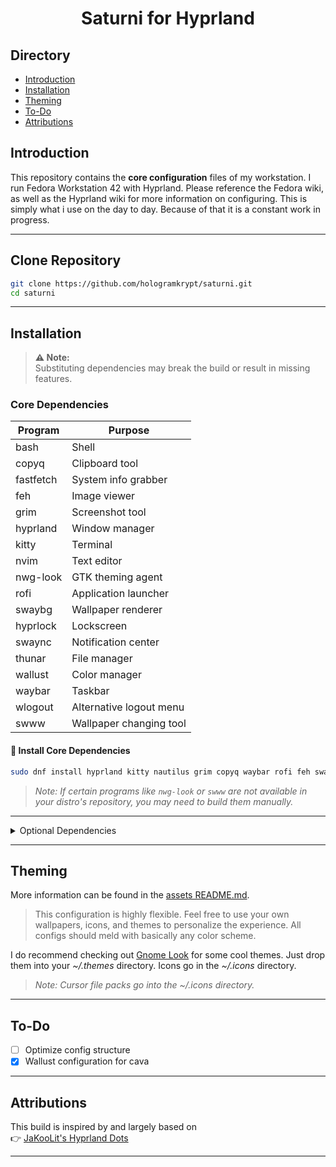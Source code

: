 <h1 align=center> Saturni for Hyprland
</h1>

## Directory
-  [Introduction](https://github.com/hologramkrypt/saturni/blob/master/github/INSTALL.md)
-  [Installation](#Installation)
-  [Theming](#Theming)
-  [To-Do](#To-Do)
-  [Attributions](#Attributions)

## Introduction

This repository contains the **core configuration** files of my workstation.
I run Fedora Workstation 42 with Hyprland. Please reference the Fedora wiki, as well as the Hyprland wiki for more information on configuring.
This is simply what i use on the day to day. Because of that it is a constant work in progress.

---

## Clone Repository

```bash
git clone https://github.com/hologramkrypt/saturni.git
cd saturni
```

---

## Installation

> **⚠️ Note:**  
> Substituting dependencies may break the build or result in missing features.

### Core Dependencies

| Program   | Purpose                 |
|---------- |------------------------ |
| bash      | Shell                   |
| copyq     | Clipboard tool          |
| fastfetch | System info grabber     |
| feh       | Image viewer            |
| grim      | Screenshot tool         |
| hyprland  | Window manager          |
| kitty     | Terminal                |
| nvim      | Text editor             |
| nwg-look  | GTK theming agent       |
| rofi      | Application launcher    |
| swaybg    | Wallpaper renderer      |
| hyprlock  | Lockscreen              |
| swaync    | Notification center     |
| thunar    | File manager            |
| wallust   | Color manager           |
| waybar    | Taskbar                 |
| wlogout   | Alternative logout menu |
| swww      | Wallpaper changing tool |


#### 🔧 Install Core Dependencies

```bash
sudo dnf install hyprland kitty nautilus grim copyq waybar rofi feh swaybg swaync wallust wlogout swaylock nwg-look fastfetch nvim
```

> _Note: If certain programs like `nwg-look` or `swww` are not available in your distro's repository, you may need to build them manually._

---

<details>
  <summary> Optional Dependencies </summary>

| Program     | Purpose                  |
|------------ |------------------------- |
| btop        | Resource monitor         |
| cava        | Terminal visualizer      |
| cmatrix     | Terminal matrix effect   |
| htop        | System monitor           |
| Kvantum     | Theme manager            |
| pavucontrol | Audio device mixer       |
| xsettings   | GTK settings             |
| zed         | Alternative text editor  |

#### Install Optional Dependencies

```bash
sudo dnf install cava btop htop cmatrix
```

</details>

---

## Theming

More information can be found in the [assets README.md](https://github.com/hologramkrypt/saturni/tree/main/assets#assets).

> This configuration is highly flexible. Feel free to use your own wallpapers, icons, and themes to personalize the experience. All configs should meld with basically any color scheme.

I do recommend checking out [Gnome Look](https://www.gnome-look.org/browse?cat=135&ord=rating) for some cool themes. Just drop them into your *~/.themes* directory. 
Icons go in the *~/.icons* directory.

> _Note: Cursor file packs go into the ~/.icons directory._

---

## To-Do

- [ ] Optimize config structure
- [x] Wallust configuration for cava

---

## Attributions

This build is inspired by and largely based on  
👉 [JaKooLit's Hyprland Dots](https://github.com/JaKooLit/Hyprland-Dots)

---
